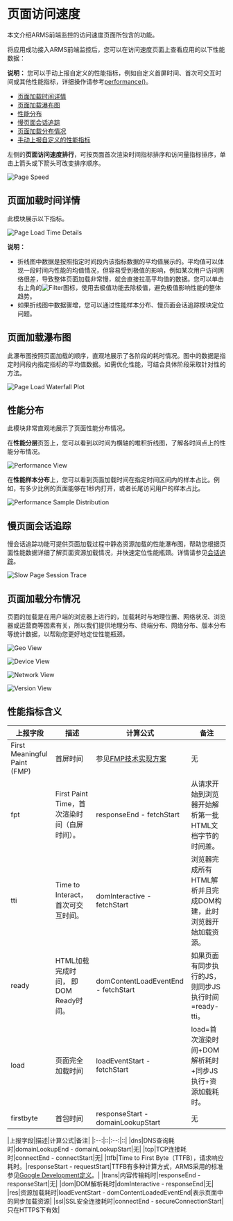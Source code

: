 # 页面访问速度

本文介绍ARMS前端监控的访问速度页面所包含的功能。

将应用成功接入ARMS前端监控后，您可以在访问速度页面上查看应用的以下性能数据：

**说明：** 您可以手动上报自定义的性能指标，例如自定义首屏时间、首次可交互时间或其他性能指标，详细操作请参考[performance\(\)](/intl.zh-CN/前端监控/API参考.md)。

-   [页面加载时间详情](#section_w5n_wpq_gfb)
-   [页面加载瀑布图](#page)
-   [性能分布](#performance)
-   [慢页面会话追踪](#Slowpage)
-   [页面加载分布情况](#geographic)
-   [手动上报自定义的性能指标](/intl.zh-CN/前端监控/API参考.md)

左侧的**页面访问速度排行**，可按页面首次渲染时间指标排序和访问量指标排序，单击上箭头或下箭头可改变排序顺序。

![Page Speed](https://static-aliyun-doc.oss-cn-hangzhou.aliyuncs.com/assets/img/zh-CN/2331852061/p43552.png)

## 页面加载时间详情

此模块展示以下指标。

![Page Load Time Details](https://static-aliyun-doc.oss-cn-hangzhou.aliyuncs.com/assets/img/zh-CN/3331852061/p43555.png)

**说明：**

-   折线图中数据是按照指定时间段内该指标数据的平均值展示的。平均值可以体现一段时间内性能的均值情况，但容易受到极值的影响，例如某次用户访问网络很差，导致整体页面加载非常慢，就会直接拉高平均值的数据。您可以单击右上角的![Filter](https://static-aliyun-doc.oss-cn-hangzhou.aliyuncs.com/assets/img/zh-CN/0578338951/p67877.png)图标，使用去极值功能去除极值，避免极值影响性能的整体趋势。
-   如果折线图中数据骤增，您可以通过性能样本分布、慢页面会话追踪模块定位问题。

## 页面加载瀑布图

此瀑布图按照页面加载的顺序，直观地展示了各阶段的耗时情况。图中的数据是指定时间段内指定指标的平均值数据。如需优化性能，可结合具体阶段采取针对性的方法。

![Page Load Waterfall Plot](https://static-aliyun-doc.oss-cn-hangzhou.aliyuncs.com/assets/img/zh-CN/3331852061/p43557.png)

## 性能分布

此模块非常直观地展示了页面性能分布情况。

在**性能分层**页签上，您可以看到以时间为横轴的堆积折线图，了解各时间点上的性能分布情况。

![Performance View](../images/p58838.png "性能分层")

在**性能样本分布**上，您可以看到页面加载时间在指定时间区间内的样本占比。例如，有多少比例的页面能够在1秒内打开，或者长尾访问用户的样本占比。

![Performance Sample Distribution](../images/p43558.png "性能样本分布")

## 慢页面会话追踪

慢会话追踪功能可提供页面加载过程中静态资源加载的性能瀑布图，帮助您根据页面性能数据详细了解页面资源加载情况，并快速定位性能瓶颈。详情请参见[会话追踪](/intl.zh-CN/前端监控/控制台功能/会话追踪.md)。

![Slow Page Session Trace](https://static-aliyun-doc.oss-cn-hangzhou.aliyuncs.com/assets/img/zh-CN/3331852061/p43562.png)

## 页面加载分布情况

页面的加载是在用户端的浏览器上进行的，加载耗时与地理位置、网络状况、浏览器或运营商等因素有关，所以我们提供地理分布、终端分布、网络分布、版本分布等统计数据，以帮助您更好地定位性能瓶颈。

![Geo View](../images/p43563.png "地理分布")

![Device View](../images/p43565.png "终端分布")

![Network View](../images/p58812.png "网络分布")

![Version View](../images/p58813.png "版本分布")

## 性能指标含义

|上报字段|描述|计算公式|备注|
|----|--|----|--|
|First Meaningful Paint \(FMP\)|首屏时间|参见[FMP技术实现方案](https://zhuanlan.zhihu.com/p/44933789)|无|
|fpt|First Paint Time，首次渲染时间（白屏时间）。|responseEnd - fetchStart|从请求开始到浏览器开始解析第一批HTML文档字节的时间差。|
|tti|Time to Interact，首次可交互时间。|domInteractive - fetchStart|浏览器完成所有HTML解析并且完成DOM构建，此时浏览器开始加载资源。|
|ready|HTML加载完成时间， 即DOM Ready时间。|domContentLoadEventEnd - fetchStart|如果页面有同步执行的JS，则同步JS执行时间=ready-tti。|
|load|页面完全加载时间|loadEventStart - fetchStart|load=首次渲染时间+DOM解析耗时+同步JS执行+资源加载耗时。|
|firstbyte|首包时间|responseStart - domainLookupStart|无|

|上报字段|描述|计算公式|备注|
|:--:|::|:--:|::|
|dns|DNS查询耗时|domainLookupEnd - domainLookupStart|无|
|tcp|TCP连接耗时|connectEnd - connectStart|无|
|ttfb|Time to First Byte（TTFB），请求响应耗时。|responseStart - requestStart|TTFB有多种计算方式，ARMS采用的标准参见[Google Development定义](https://developers.google.com/web/tools/chrome-devtools/network-performance/reference#timing)。|
|trans|内容传输耗时|responseEnd - responseStart|无|
|dom|DOM解析耗时|domInteractive - responseEnd|无|
|res|资源加载耗时|loadEventStart - domContentLoadedEventEnd|表示页面中的同步加载资源|
|ssl|SSL安全连接耗时|connectEnd - secureConnectionStart|只在HTTPS下有效|

